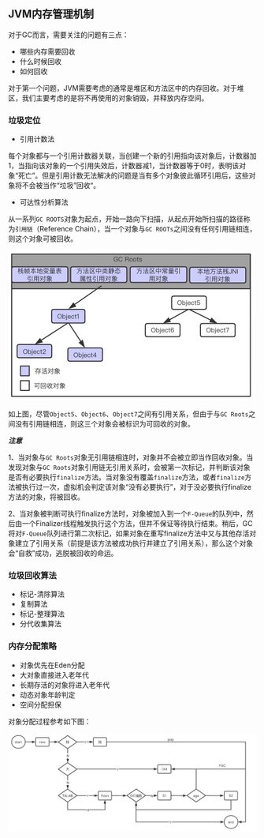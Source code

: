 ## JVM内存管理机制



对于GC而言，需要关注的问题有三点：

+ 哪些内存需要回收
+ 什么时候回收
+ 如何回收

​	对于第一个问题，JVM需要考虑的通常是堆区和方法区中的内存回收。对于堆区，我们主要考虑的是将不再使用的对象销毁，并释放内存空间。

### 垃圾定位

+ 引用计数法

每个对象都与一个引用计数器关联，当创建一个新的引用指向该对象后，计数器加1，当指向该对象的一个引用失效后，计数器减1，当计数器等于0时，表明该对象“死亡”。但是引用计数无法解决的问题是当有多个对象彼此循环引用后，这些对象将不会被当作“垃圾”回收“。

+ 可达性分析算法

从一系列`GC ROOTS`对象为起点，开始一路向下扫描，从起点开始所扫描的路径称为`引用链`（Reference Chain），当一个对象与`GC ROOTs`之间没有任何引用链相连，则这个对象可被回收。

<img src="../img/jvm/可达性分析算法.jpg" style="zoom:50%;" />

如上图，尽管`Object5`、`Object6`、`Object7`之间有引用关系，但由于与`GC Roots`之间没有引用链相连，则这三个对象会被标识为可回收的对象。

***注意***

1、当对象与`GC Roots`对象无引用链相连时，对象并不会被立即当作回收对象。当发现对象与`GC Roots`对象引用链无引用关系时，会被第一次标记，并判断该对象是否有必要执行`finalize`方法。当对象没有覆盖`finalize`方法，或者`finalize`方法被执行过一次，虚拟机会判定该对象“没有必要执行”，对于没必要执行finalize方法的对象，将被回收。

2、当对象被判断可执行finalize方法时，对象被加入到一个`F-Queue`的队列中，然后由一个Finalizer线程触发执行这个方法，但并不保证等待执行结束。稍后，GC将对`F-Queue`队列进行第二次标记，如果对象在重写finalize方法中又与其他存活对象建立了引用关系（前提是该方法被成功执行并建立了引用关系），那么这个对象会“自救”成功，逃脱被回收的命运。

### 垃圾回收算法

+ 标记-清除算法
+ 复制算法
+ 标记-整理算法
+ 分代收集算法



### 内存分配策略

+ 对象优先在Eden分配
+ 大对象直接进入老年代
+ 长期存活的对象将进入老年代
+ 动态对象年龄判定
+ 空间分配担保



对象分配过程参考如下图：

![image-20200621171043447](../img/jvm/newobject.jpg)

#### 











### 